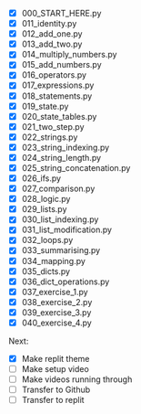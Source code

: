 - [x] 000_START_HERE.py
- [x] 011_identity.py
- [x] 012_add_one.py
- [x] 013_add_two.py
- [x] 014_multiply_numbers.py
- [x] 015_add_numbers.py
- [x] 016_operators.py
- [x] 017_expressions.py
- [x] 018_statements.py
- [x] 019_state.py
- [x] 020_state_tables.py
- [x] 021_two_step.py
- [x] 022_strings.py
- [x] 023_string_indexing.py
- [x] 024_string_length.py
- [x] 025_string_concatenation.py
- [x] 026_ifs.py
- [x] 027_comparison.py
- [x] 028_logic.py
- [x] 029_lists.py
- [x] 030_list_indexing.py
- [x] 031_list_modification.py
- [x] 032_loops.py
- [x] 033_summarising.py
- [x] 034_mapping.py
- [x] 035_dicts.py
- [x] 036_dict_operations.py
- [x] 037_exercise_1.py
- [x] 038_exercise_2.py
- [x] 039_exercise_3.py
- [x] 040_exercise_4.py

Next:

- [x] Make replit theme
- [ ] Make setup video
- [ ] Make videos running through
- [ ] Transfer to Github
- [ ] Transfer to replit
